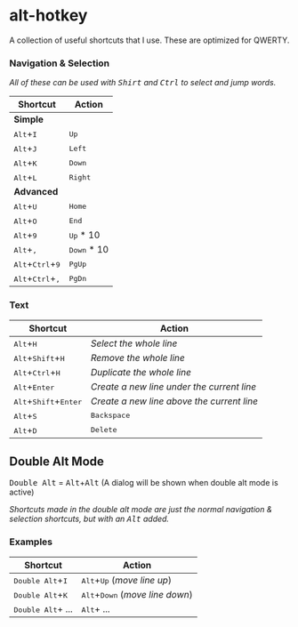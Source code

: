 # alt-hotkey
A collection of useful shortcuts that I use. These are optimized for QWERTY. 

### Navigation & Selection
*All of these can be used with <kbd>Shirt</kbd> and <kbd>Ctrl</kbd> to select and jump words.*

|Shortcut|Action|
|--------|------|
|**Simple**||
|<kbd>Alt</kbd>+<kbd>I</kbd>|<kbd>Up</kbd>|
|<kbd>Alt</kbd>+<kbd>J</kbd>|<kbd>Left</kbd>|
|<kbd>Alt</kbd>+<kbd>K</kbd>|<kbd>Down</kbd>|
|<kbd>Alt</kbd>+<kbd>L</kbd>|<kbd>Right</kbd>|
|**Advanced**||
|<kbd>Alt</kbd>+<kbd>U</kbd>|<kbd>Home</kbd>|
|<kbd>Alt</kbd>+<kbd>O</kbd>|<kbd>End</kbd>|
|<kbd>Alt</kbd>+<kbd>9</kbd>|<kbd>Up</kbd> * 10|
|<kbd>Alt</kbd>+<kbd>,</kbd>|<kbd>Down</kbd> * 10|
|<kbd>Alt</kbd>+<kbd>Ctrl</kbd>+<kbd>9</kbd>|<kbd>PgUp</kbd>|
|<kbd>Alt</kbd>+<kbd>Ctrl</kbd>+<kbd>,</kbd>|<kbd>PgDn</kbd>|

### Text

|Shortcut|Action|
|--------|------|
|<kbd>Alt</kbd>+<kbd>H</kbd>|*Select the whole line*|
|<kbd>Alt</kbd>+<kbd>Shift</kbd>+<kbd>H</kbd>|*Remove the whole line*|
|<kbd>Alt</kbd>+<kbd>Ctrl</kbd>+<kbd>H</kbd>|*Duplicate the whole line*|
|<kbd>Alt</kbd>+<kbd>Enter</kbd>|*Create a new line under the current line*|
|<kbd>Alt</kbd>+<kbd>Shift</kbd>+<kbd>Enter</kbd>|*Create a new line above the current line*|
|<kbd>Alt</kbd>+<kbd>S</kbd>|<kbd>Backspace</kbd>|
|<kbd>Alt</kbd>+<kbd>D</kbd>|<kbd>Delete</kbd>|

## Double Alt Mode

<kbd>Double Alt</kbd> = <kbd>Alt</kbd>+<kbd>Alt</kbd> (A dialog will be shown when double alt mode is active)

*Shortcuts made in the double alt mode are just the normal navigation & selection shortcuts, but with an <kbd>Alt</kbd> added.*

### Examples

|Shortcut|Action|
|--------|------|
|<kbd>Double Alt</kbd>+<kbd>I</kbd>|<kbd>Alt</kbd>+<kbd>Up</kbd> (*move line up*)|
|<kbd>Double Alt</kbd>+<kbd>K</kbd>|<kbd>Alt</kbd>+<kbd>Down</kbd> (*move line down*)|
|<kbd>Double Alt</kbd>+ ...|<kbd>Alt</kbd>+ ...|
